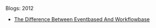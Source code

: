 Blogs: 2012

* [The Difference Between Eventbased And Workflowbase](resources/faqs/external-content/blogs/2012/the-difference-between-eventbased-and-workflowbase.md)
